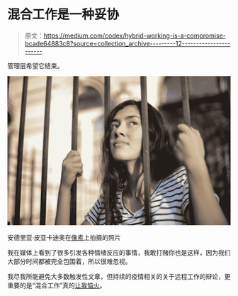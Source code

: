 # 混合工作是一种妥协

> 原文：<https://medium.com/codex/hybrid-working-is-a-compromise-bcade64883c8?source=collection_archive---------12----------------------->

管理层希望它结束。

![](img/bd64f6f76c6a27e836f298608b6bee96.png)

安德里亚·皮亚卡迪奥在[像素](https://www.pexels.com/photo/sad-isolated-young-woman-looking-away-through-fence-with-hope-3808803/)上拍摄的照片

我在媒体上看到了很多引发各种情绪反应的事情，我敢打赌你也是这样，因为我们大部分时间都被完全包围着，所以很难忽视。

我尽我所能避免大多数触发性文章，但持续的疫情相关的关于远程工作的辩论，更重要的是“混合工作”真的[让我恼火](https://idioms.thefreedictionary.com/get+my+goat)。
